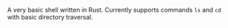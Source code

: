 A very basic shell written in Rust. Currently supports commands `ls` and `cd` with basic directory traversal.